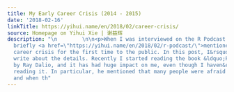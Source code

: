 ```yaml
---
title: My Early Career Crisis (2014 - 2015)
date: '2018-02-16'
linkTitle: https://yihui.name/en/2018/02/career-crisis/
source: Homepage on Yihui Xie | 谢益辉
description: "\n        \n\n<p>When I was interviewed on the R Podcast on Feb 3, I
  briefly <a href=\"https://yihui.name/en/2018/02/r-podcast/\">mentioned</a> my early
  career crisis for the first time to the public. In this post, I&rsquo;m going to
  write about the details. Recently I started reading the book &ldquo;Principles&rdquo;
  by Ray Dalio, and it has had huge impact on me, even though I haven&rsquo;t finished
  reading it. In particular, he mentioned that many people were afraid of making mistakes,
  and when th"
---
```

